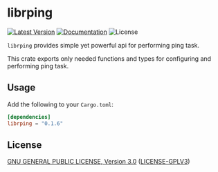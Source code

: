 # librping

[![Latest Version]][crates.io] [![Documentation]][docs.rs] ![License]

`librping` provides simple yet powerful api for performing ping task.

This crate exports only needed functions and types for configuring and performing ping task.

## Usage

Add the following to your `Cargo.toml`:

```toml
[dependencies]
librping = "0.1.6"
```
## License

[GNU GENERAL PUBLIC LICENSE, Version 3.0](http://www.gnu.org/licenses/gpl-3.0.html)
  ([LICENSE-GPLV3](https://github.com/toorajtaraz/librping/blob/master/LICENSE))



[crates.io]: https://crates.io/crates/librping
[Latest Version]: https://img.shields.io/crates/v/librping.svg
[Documentation]: https://docs.rs/librping/badge.svg
[docs.rs]: https://docs.rs/librping
[License]: https://img.shields.io/crates/l/librping.svg
[docs.master]: https://rust-lang.github.io/librping

